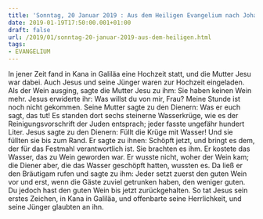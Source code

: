 ```yaml
---
title: 'Sonntag, 20 Januar 2019 : Aus dem Heiligen Evangelium nach Johannes - Joh 2,1-11.'
date: 2019-01-19T17:50:00.001+01:00
draft: false
url: /2019/01/sonntag-20-januar-2019-aus-dem-heiligen.html
tags: 
- EVANGELIUM
---
```


In jener Zeit fand in Kana in Galiläa eine Hochzeit statt, und die Mutter Jesu war dabei. Auch Jesus und seine Jünger waren zur Hochzeit eingeladen. Als der Wein ausging, sagte die Mutter Jesu zu ihm: Sie haben keinen Wein mehr. Jesus erwiderte ihr: Was willst du von mir, Frau? Meine Stunde ist noch nicht gekommen. Seine Mutter sagte zu den Dienern: Was er euch sagt, das tut! Es standen dort sechs steinerne Wasserkrüge, wie es der Reinigungsvorschrift der Juden entsprach; jeder fasste ungefähr hundert Liter. Jesus sagte zu den Dienern: Füllt die Krüge mit Wasser! Und sie füllten sie bis zum Rand. Er sagte zu ihnen: Schöpft jetzt, und bringt es dem, der für das Festmahl verantwortlich ist. Sie brachten es ihm. Er kostete das Wasser, das zu Wein geworden war. Er wusste nicht, woher der Wein kam; die Diener aber, die das Wasser geschöpft hatten, wussten es. Da ließ er den Bräutigam rufen und sagte zu ihm: Jeder setzt zuerst den guten Wein vor und erst, wenn die Gäste zuviel getrunken haben, den weniger guten. Du jedoch hast den guten Wein bis jetzt zurückgehalten. So tat Jesus sein erstes Zeichen, in Kana in Galiläa, und offenbarte seine Herrlichkeit, und seine Jünger glaubten an ihn.